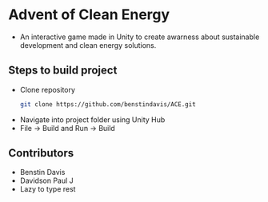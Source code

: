 # Advent of Clean Energy
- An interactive game made in Unity to create awarness about sustainable development and clean energy solutions.
## Steps to build project
- Clone repository 
    ```bash
    git clone https://github.com/benstindavis/ACE.git
    ```
- Navigate into project folder using Unity Hub
- File -> Build and Run -> Build
## Contributors 
- Benstin Davis
- Davidson Paul J
- Lazy to type rest